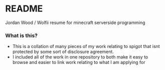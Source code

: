 # README #

Jordan Wood / Wolfii resume for minecraft serverside programming

### What is this? ###
* This is a collation of many pieces of my work relating to spigot that isnt protected by some sort of disclosure agreement.
* I included all of the work in one repository to both make it easy to browse and easier to link work relating to what I am applying for
